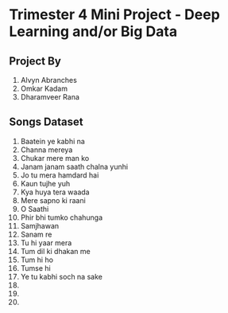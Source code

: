 # Trimester 4 Mini Project - Deep Learning and/or Big Data

## Project By 
1. Alvyn Abranches
2. Omkar Kadam
3. Dharamveer Rana

## Songs Dataset
001. Baatein ye kabhi na
002. Channa mereya
003. Chukar mere man ko
004. Janam janam saath chalna yunhi
005. Jo tu mera hamdard hai
006. Kaun tujhe yuh
007. Kya huya tera waada
008. Mere sapno ki raani
009. O Saathi
010. Phir bhi tumko chahunga
011. Samjhawan
012. Sanam re
013. Tu hi yaar mera
014. Tum dil ki dhakan me
015. Tum hi ho
016. Tumse hi
017. Ye tu kabhi soch na sake
018. 
019. 
020. 